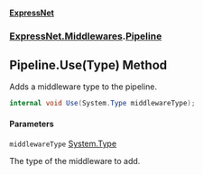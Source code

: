 #### [ExpressNet](ExpressNet.md 'ExpressNet')
### [ExpressNet.Middlewares](ExpressNet.Middlewares.md 'ExpressNet.Middlewares').[Pipeline](ExpressNet.Middlewares.Pipeline.md 'ExpressNet.Middlewares.Pipeline')

## Pipeline.Use(Type) Method

Adds a middleware type to the pipeline.

```csharp
internal void Use(System.Type middlewareType);
```
#### Parameters

<a name='ExpressNet.Middlewares.Pipeline.Use(System.Type).middlewareType'></a>

`middlewareType` [System.Type](https://docs.microsoft.com/en-us/dotnet/api/System.Type 'System.Type')

The type of the middleware to add.
